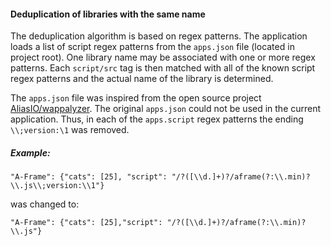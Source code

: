 #### Deduplication of libraries with the same name

The deduplication algorithm is based on regex patterns. The application loads a list of script regex patterns from the
`apps.json` file (located in project root). One library name may be associated with one or more regex patterns. 
Each `script/src` tag is then matched with all of the known script regex patterns and the actual name of
the library is determined.

The `apps.json` file was inspired from the open source project [AliasIO/wappalyzer](https://github.com/AliasIO/wappalyzer).
The original `apps.json` could not be used in the current application.
Thus, in each of the `apps.script` regex patterns the ending `\\;version:\1` was removed. 

##### Example:

`"A-Frame": {"cats": [25], "script": "/?([\\d.]+)?/aframe(?:\\.min)?\\.js\\;version:\\1"}`

was changed to:

`"A-Frame": {"cats": [25],"script": "/?([\\d.]+)?/aframe(?:\\.min)?\\.js"}`